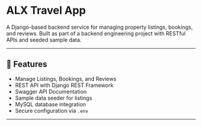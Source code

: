 # ALX Travel App

A Django-based backend service for managing property listings, bookings, and reviews. Built as part of a backend engineering project with RESTful APIs and seeded sample data.

---

## 🚀 Features

- Manage Listings, Bookings, and Reviews
- REST API with Django REST Framework
- Swagger API Documentation
- Sample data seeder for listings
- MySQL database integration
- Secure configuration via `.env`

---


